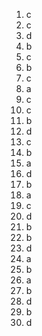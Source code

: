 1. c
2. c
3. d
4. b
5. c
6. b
7. c
8. a
9. c
10. c
11. b
12. d
13. c
14. b
15. a
16. d
17. b
18. a
19. c
20. d
21. b
22. b
23. d
24. a
25. b
26. a
27. b
28. d
29. b
30. d